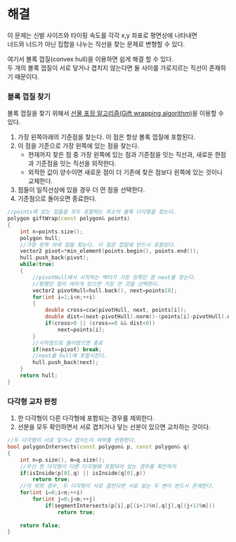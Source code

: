 # 해결 
이 문제는 신발 사이즈와 타이핑 속도를 각각 x,y 좌표로 평면상에 나타내면  
너드와 너드가 아닌 집합을 나누는 직선을 찾는 문제로 변형할 수 있다.  

여기서 볼록 껍질(convex hull)을 이용하면 쉽게 해결 할 수 있다.   
두 개의 볼록 껍질이 서로 닿거나 겹치지 않는다면 둘 사이를 가로지르는 직선이 존재하기 때문이다.  
### 볼록 껍질 찾기  
볼록 껍질을 찾기 위해서 [선물 포장 알고리즘(Gift wrapping algorithm)](https://ko.wikipedia.org/wiki/%EC%84%A0%EB%AC%BC_%ED%8F%AC%EC%9E%A5_%EC%95%8C%EA%B3%A0%EB%A6%AC%EC%A6%98)을 이용할 수 있다.  
1. 가장 왼쪽아래의 기준점을 찾는다. 이 점은 항상 볼록 껍질에 포함된다.  
2. 이 점을 기준으로 가장 왼쪽에 있는 점을 찾는다.  
      - 현재까지 찾은 점 중 가장 왼쪽에 있는 점과 기준점을 잇는 직선과, 새로운 한점과 기준점을 잇는 직선을 외적한다.   
      - 외적한 값이 양수이면 새로운 점이 더 기존에 찾은 점보다 왼쪽에 있는 것이니 교체한다.  
3. 점들이 일직선상에 있을 경우 더 먼 점을 선택한다.  
4. 기준점으로 돌아오면 종료한다.   
```c++
//points에 있는 점들을 모두 포함하는 최소의 볼록 다각형을 찾는다.
polygon giftWrap(const polygon& points)
{
    int n=points.size();
    polygon hull;
    //가장 왼쪽 아래 점을 찾는다. 이 점은 껍질에 반드시 포함된다.
    vector2 pivot=*min_element(points.begin(), points.end());
    hull.push_back(pivot);
    while(true)
    {
        //pivotHull에서 시작하는 벡터가 가장 왼쪽인 점 next를 찾는다.
        //평행인 점이 여러개 있으면 가장 먼 것을 선택한다.
        vector2 pivotHull=hull.back(), next=points[0];
        for(int i=1;i<n;++i)
        {
            double cross=ccw(pivotHull, next, points[i]);
            double dist=(next-pivotHull).norm()-(points[i]-pivotHull).norm();
            if(cross>0 || (cross==0 && dist<0))
                next=points[i];
        }
        //시작점으로 돌아왔으면 종료
        if(next==pivot) break;
        //next를 hull에 포함시킨다.
        hull.push_back(next);
    }
    return hull;
}
```

### 다각형 교차 판정 
1. 한 다각형이 다른 다각형에 포함되는 경우를 제외한다.  
2. 선분을 모두 확인하면서 서로 겹치거나 닿는 선분이 있으면 교차하는 것이다.  
```c++
//두 다각형이 서로 닿거나 겹치는지 여부를 반환한다.
bool polygonIntersects(const polygon& p, const polygon& q)
{
    int n=p.size(), m=q.size();
    //우선 한 다각형이 다른 다각형에 포함되어 있는 경우를 확인하자
    if(isInside(p[0],q) || isInside(q[0],p))
        return true;
    //이 외의 경우, 두 다각형이 서로 겹친다면 서로 닿는 두 변이 반드시 존재한다.
    for(int i=0;i<n;++i)
        for(int j=0;j<m;++j)
            if(segmentIntersects(p[i],p[(i+1)%n],q[j],q[(j+1)%m]))
                return true;
    
    return false;
}
```
